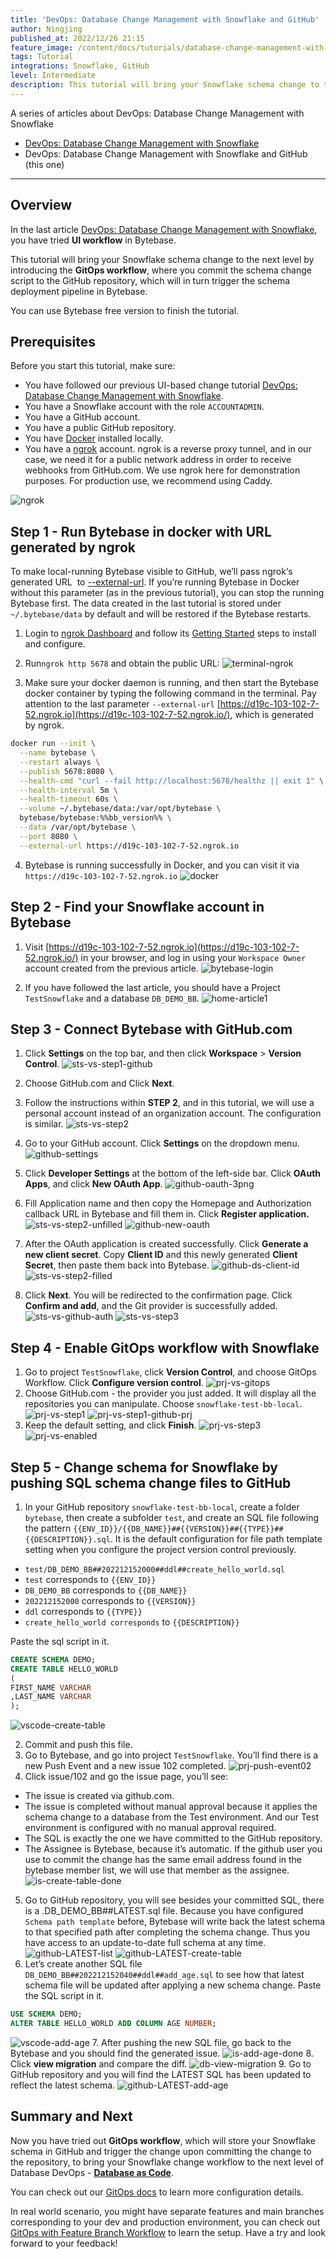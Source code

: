 ```yaml
---
title: 'DevOps: Database Change Management with Snowflake and GitHub'
author: Ningjing
published_at: 2022/12/26 21:15
feature_image: /content/docs/tutorials/database-change-management-with-snowflake-and-github/db-change-snowflake-github.webp
tags: Tutorial
integrations: Snowflake, GitHub
level: Intermediate
description: This tutorial will bring your Snowflake schema change to the next level by introducing the GitOps workflow, where you commit the schema change script to the GitHub repository, which will in turn trigger the schema deployment pipeline in Bytebase.
---
```


A series of articles about DevOps: Database Change Management with Snowflake

- [DevOps: Database Change Management with Snowflake](/docs/tutorials/database-change-management-with-snowflake)
- DevOps: Database Change Management with Snowflake and GitHub (this one)

---

## Overview

In the last article [DevOps: Database Change Management with Snowflake](/docs/tutorials/database-change-management-with-snowflake), you have tried **UI workflow** in Bytebase.

This tutorial will bring your Snowflake schema change to the next level by introducing the **GitOps workflow**, where you commit the schema change script to the GitHub repository, which will in turn trigger the schema deployment pipeline in Bytebase.

You can use Bytebase free version to finish the tutorial.

## Prerequisites

Before you start this tutorial, make sure:

- You have followed our previous UI-based change tutorial [DevOps: Database Change Management with Snowflake](/docs/tutorials/database-change-management-with-snowflake).
- You have a Snowflake account with the role `ACCOUNTADMIN`.
- You have a GitHub account.
- You have a public GitHub repository.
- You have [Docker](https://www.docker.com/) installed locally.
- You have a [ngrok](http://ngrok.com/) account. ngrok is a reverse proxy tunnel, and in our case, we need it for a public network address in order to receive webhooks from GitHub.com. We use ngrok here for demonstration purposes. For production use, we recommend using Caddy.

![ngrok](/content/docs/tutorials/database-change-management-with-snowflake-and-github/ngrok.webp)

## Step 1 - Run Bytebase in docker with URL generated by ngrok

To make local-running Bytebase visible to GitHub, we’ll pass ngrok‘s generated URL  to [--external-url](/docs/get-started/install/external-url). If you’re running Bytebase in Docker without this parameter (as in the previous tutorial), you can stop the running Bytebase first. The data created in the last tutorial is stored under `~/.bytebase/data` by default and will be restored if the Bytebase restarts.

1. Login to [ngrok Dashboard](https://dashboard.ngrok.com/) and follow its [Getting Started](https://dashboard.ngrok.com/get-started/setup) steps to install and configure.

2. Run`ngrok http 5678` and obtain the public URL:
   ![terminal-ngrok](/content/docs/tutorials/database-change-management-with-snowflake-and-github/terminal-ngrok.webp)

3. Make sure your docker daemon is running, and then start the Bytebase docker container by typing the following command in the terminal. Pay attention to the last parameter `--external-url` [https://d19c-103-102-7-52.ngrok.io](https://d19c-103-102-7-52.ngrok.io/), which is generated by ngrok.

```bash
docker run --init \
  --name bytebase \
  --restart always \
  --publish 5678:8080 \
  --health-cmd "curl --fail http://localhost:5678/healthz || exit 1" \
  --health-interval 5m \
  --health-timeout 60s \
  --volume ~/.bytebase/data:/var/opt/bytebase \
  bytebase/bytebase:%%bb_version%% \
  --data /var/opt/bytebase \
  --port 8080 \
  --external-url https://d19c-103-102-7-52.ngrok.io
```

4. Bytebase is running successfully in Docker, and you can visit it via `https://d19c-103-102-7-52.ngrok.io`
   ![docker](/content/docs/tutorials/database-change-management-with-snowflake-and-github/docker.webp)

## Step 2 - Find your Snowflake account in Bytebase

1. Visit [https://d19c-103-102-7-52.ngrok.io](https://d19c-103-102-7-52.ngrok.io/) in your browser, and log in using your `Workspace Owner` account created from the previous article.
   ![bytebase-login](/content/docs/tutorials/database-change-management-with-snowflake-and-github/bytebase-login.webp)

2. If you have followed the last article, you should have a Project `TestSnowflake` and a database `DB_DEMO_BB`.
   ![home-article1](/content/docs/tutorials/database-change-management-with-snowflake-and-github/home-article1.webp)

## Step 3 - Connect Bytebase with GitHub.com

1. Click **Settings** on the top bar, and then click **Workspace** > **Version Control**.
   ![sts-vs-step1-github](/content/docs/tutorials/database-change-management-with-snowflake-and-github/sts-vs-step1-github.webp)

2. Choose GitHub.com and Click **Next**.

3. Follow the instructions within **STEP 2**, and in this tutorial, we will use a personal account instead of an organization account. The configuration is similar.
   ![sts-vs-step2](/content/docs/tutorials/database-change-management-with-snowflake-and-github/sts-vs-step2.webp)

4. Go to your GitHub account. Click **Settings** on the dropdown menu.
   ![github-settings](/content/docs/tutorials/database-change-management-with-snowflake-and-github/github-settings.webp)

5. Click **Developer Settings** at the bottom of the left-side bar. Click **OAuth Apps**, and click **New OAuth App**.
   ![github-oauth-3png](/content/docs/tutorials/database-change-management-with-snowflake-and-github/github-oauth-3png.webp)

6. Fill Application name and then copy the Homepage and Authorization callback URL in Bytebase and fill them in. Click **Register application.**
   ![sts-vs-step2-unfilled](/content/docs/tutorials/database-change-management-with-snowflake-and-github/sts-vs-step2-unfilled.webp)
   ![github-new-oauth](/content/docs/tutorials/database-change-management-with-snowflake-and-github/github-new-oauth.webp)

7. After the OAuth application is created successfully. Click **Generate a new client secret**. Copy **Client ID** and this newly generated **Client Secret**, then paste them back into Bytebase.
   ![github-ds-client-id](/content/docs/tutorials/database-change-management-with-snowflake-and-github/github-ds-client-id.webp)
   ![sts-vs-step2-filled](/content/docs/tutorials/database-change-management-with-snowflake-and-github/sts-vs-step2-filled.webp)

8. Click **Next**. You will be redirected to the confirmation page. Click **Confirm and add**, and the Git provider is successfully added.
   ![sts-vs-github-auth](/content/docs/tutorials/database-change-management-with-snowflake-and-github/sts-vs-github-auth.webp)
   ![sts-vs-step3](/content/docs/tutorials/database-change-management-with-snowflake-and-github/sts-vs-step3.webp)

## Step 4 - Enable GitOps workflow with Snowflake

1. Go to project `TestSnowflake`, click **Version Control**, and choose GitOps Workflow. Click **Configure version control**.
   ![prj-vs-gitops](/content/docs/tutorials/database-change-management-with-snowflake-and-github/prj-vs-gitops.webp)
2. Choose GitHub.com - the provider you just added. It will display all the repositories you can manipulate. Choose `snowflake-test-bb-local`.
   ![prj-vs-step1](/content/docs/tutorials/database-change-management-with-snowflake-and-github/prj-vs-step1.webp)
   ![prj-vs-step1-github-prj](/content/docs/tutorials/database-change-management-with-snowflake-and-github/prj-vs-step1-github-prj.webp)
3. Keep the default setting, and click **Finish**.
   ![prj-vs-step3](/content/docs/tutorials/database-change-management-with-snowflake-and-github/prj-vs-step3.webp)
   ![prj-vs-enabled](/content/docs/tutorials/database-change-management-with-snowflake-and-github/prj-vs-enabled.webp)

## Step 5 - Change schema for Snowflake by pushing SQL schema change files to GitHub

1. In your GitHub repository `snowflake-test-bb-local`, create a folder `bytebase`, then create a subfolder `test`, and create an SQL file following the pattern `{{ENV_ID}}/{{DB_NAME}}##{{VERSION}}##{{TYPE}}##{{DESCRIPTION}}.sql`. It is the default configuration for file path template setting when you configure the project version control previously.

- `test/DB_DEMO_BB##202212152000##ddl##create_hello_world.sql`
- `test` corresponds to `{{ENV_ID}}`
- `DB_DEMO_BB` corresponds to `{{DB_NAME}}`
- `202212152000` corresponds to `{{VERSION}}`
- `ddl` corresponds to `{{TYPE}}`
- `create_hello_world corresponds` to `{{DESCRIPTION}}`

Paste the sql script in it.

```SQL
CREATE SCHEMA DEMO;
CREATE TABLE HELLO_WORLD
(
FIRST_NAME VARCHAR
,LAST_NAME VARCHAR
);
```

![vscode-create-table](/content/docs/tutorials/database-change-management-with-snowflake-and-github/vscode-create-table.webp)

2. Commit and push this file.
3. Go to Bytebase, and go into project `TestSnowflake`. You’ll find there is a new Push Event and a new issue 102 completed.
   ![prj-push-event02](/content/docs/tutorials/database-change-management-with-snowflake-and-github/prj-push-event02.webp)
4. Click issue/102 and go the issue page, you’ll see:

- The issue is created via github.com.
- The issue is completed without manual approval because it applies the schema change to a database from the Test environment. And our Test environment is configured with no manual approval required.
- The SQL is exactly the one we have committed to the GitHub repository.
- The Assignee is Bytebase, because it’s automatic. If the github user you use to commit the change has the same email address found in the bytebase member list, we will use that member as the assignee.
  ![is-create-table-done](/content/docs/tutorials/database-change-management-with-snowflake-and-github/is-create-table-done.webp)

5. Go to GitHub repository, you will see besides your committed SQL, there is a .DB_DEMO_BB##LATEST.sql file. Because you have configured `Schema path template` before, Bytebase will write back the latest schema to that specified path after completing the schema change. Thus you have access to an update-to-date full schema at any time.
   ![github-LATEST-list](/content/docs/tutorials/database-change-management-with-snowflake-and-github/github-LATEST-list.webp)
   ![github-LATEST-create-table](/content/docs/tutorials/database-change-management-with-snowflake-and-github/github-LATEST-create-table.webp)
6. Let’s create another SQL file `DB_DEMO_BB##202212152040##ddl##add_age.sql` to see how that latest schema file will be updated after applying a new schema change. Paste the SQL script in it.

```SQL
USE SCHEMA DEMO;
ALTER TABLE HELLO_WORLD ADD COLUMN AGE NUMBER;
```

![vscode-add-age](/content/docs/tutorials/database-change-management-with-snowflake-and-github/vscode-add-age.webp) 7. After pushing the new SQL file, go back to the Bytebase and you should find the generated issue.
![is-add-age-done](/content/docs/tutorials/database-change-management-with-snowflake-and-github/is-add-age-done.webp) 8. Click **view migration** and compare the diff.
![db-view-migration](/content/docs/tutorials/database-change-management-with-snowflake-and-github/db-view-migration.webp) 9. Go to GitHub repository and you will find the LATEST SQL has been updated to reflect the latest schema.
![github-LATEST-add-age](/content/docs/tutorials/database-change-management-with-snowflake-and-github/github-LATEST-add-age.webp)

## Summary and Next

Now you have tried out **GitOps workflow**, which will store your Snowflake schema in GitHub and trigger the change upon committing the change to the repository, to bring your Snowflake change workflow to the next level of Database DevOps - [**Database as Code**](/blog/database-as-code).

You can check out our [GitOps docs](/docs/vcs-integration/overview) to learn more configuration details.

In real world scenario, you might have separate features and main branches corresponding to your dev and production environment, you can check out [GitOps with Feature Branch Workflow](/docs/how-to/workflow/gitops-feature-branch) to learn the setup. Have a try and look forward to your feedback!
